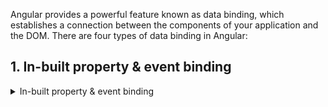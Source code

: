 Angular provides a powerful feature known as data binding, which establishes a connection between the components of your application and the DOM. There are four types of data binding in Angular:


## 1. In-built property & event binding
<details>
   <summary>In-built property & event binding</summary>
1. **Interpolation (`{{ expression }}`):**
   - Interpolation is a one-way data binding from the component to the view (DOM).
   - It allows you to embed expressions within double curly braces `{{ }}` in the HTML template.
   - Example:

     ```html
     <p>{{ title }}</p>
     ```

     In this case, the value of `title` from the component will be displayed in the paragraph.

2. **Property Binding (`[property]="expression"`):**
   - Property binding allows you to set the value of a property of an HTML element or directive.
   - It is a one-way data binding from the component to the view (DOM).
   - Example:

     ```html
     <img [src]="imageUrl" alt="Angular Logo">
     ```

     Here, the `src` property of the `img` element is bound to the value of the `imageUrl` property in the component.

3. **Event Binding (`(event)="expression"`):**
   - Event binding allows you to listen to events in the DOM and execute some logic in response.
   - It is a one-way data binding from the view (DOM) to the component.
   - Example:

     ```html
     <button (click)="onButtonClick()">Click me</button>
     ```

     In this example, the `onButtonClick` method in the component is called when the button is clicked.

4. **Two-way Binding (`[(ngModel)]="expression"`):**
   - Two-way binding is a combination of property binding and event binding, providing a convenient way to achieve bi-directional data binding.
   - It is commonly used with form elements for user input.
   - Example:

     ```html
     <input [(ngModel)]="username" placeholder="Enter your username">
     ```

     Here, changes to the `username` property in the component are reflected in the input field, and changes in the input field are automatically updated in the component.

To use two-way binding (`ngModel`), make sure to import the `FormsModule` in your Angular module.
<details>
<br><br><hr><br>
## 2. Custom property & event binding
In addition to the standard forms of data binding in Angular (interpolation, property binding, event binding, and two-way binding), you can create custom property and event bindings in your components to communicate between parent and child components. Let's explore these concepts:

### Custom Property Binding:
Custom property binding allows you to pass data from a parent component to a child component through a custom property.

**Child Component:**
```typescript
// child.component.ts
import { Component, Input } from '@angular/core';

@Component({
  selector: 'app-child',
  template: '<p>{{ childMessage }}</p>',
})
export class ChildComponent {
  @Input() childMessage: string;
}
```

**Parent Component:**
```typescript
// parent.component.ts
import { Component } from '@angular/core';

@Component({
  selector: 'app-parent',
  template: '<app-child [childMessage]="parentMessage"></app-child>',
})
export class ParentComponent {
  parentMessage = 'Message from Parent';
}
```

In this example, the `ParentComponent` passes the value of `parentMessage` to the `ChildComponent` through the `childMessage` property.

### Custom Event Binding:
Custom event binding allows a child component to emit events that the parent component can listen to.

**Child Component:**
```typescript
// child.component.ts
import { Component, Output, EventEmitter } from '@angular/core';

@Component({
  selector: 'app-child',
  template: '<button (click)="sendMessage()">Send Message</button>',
})
export class ChildComponent {
  @Output() messageEvent = new EventEmitter<string>();

  sendMessage() {
    this.messageEvent.emit('Message from Child');
  }
}
```

**Parent Component:**
```typescript
// parent.component.ts
import { Component } from '@angular/core';

@Component({
  selector: 'app-parent',
  template: '<app-child (messageEvent)="receiveMessage($event)"></app-child><p>{{ parentMessage }}</p>',
})
export class ParentComponent {
  parentMessage: string;

  receiveMessage(message: string) {
    this.parentMessage = message;
  }
}
```

In this example, the `ChildComponent` emits a custom event named `messageEvent` with the message when the button is clicked. The `ParentComponent` listens for this event and updates its `parentMessage` property accordingly.

Custom property and event bindings provide a flexible way to establish communication between components in an Angular application.

<br><br><hr><br>
## 3. Comparison - Input/Output VS Services VS Combination of both Input/Output & Services
In Angular, you have several options for communication between components. The choice between Input/Output (using `@Input` and `@Output`), services, or a combination of both depends on the specific requirements and structure of your application. Here are some considerations for each approach:

### 1. **Input/Output (Using `@Input` and `@Output`):**

- **When to Use:**
  - **Parent-Child Component Communication:** Use Input and Output for communication between parent and child components.
  - **Simple Data Sharing:** For passing data from parent to child (Input) or emitting events from child to parent (Output).
  - **Stateless Child Components:** When the child component doesn't need to maintain its own state and relies on the parent for data.

- **Example:**
  - **Parent Component:**
    ```typescript
    // parent.component.ts
    import { Component } from '@angular/core';

    @Component({
      selector: 'app-parent',
      template: '<app-child [inputData]="parentData" (outputEvent)="handleOutput($event)"></app-child>',
    })
    export class ParentComponent {
      parentData = 'Data from Parent';

      handleOutput(eventData: string) {
        console.log('Received from child:', eventData);
      }
    }
    ```

  - **Child Component:**
    ```typescript
    // child.component.ts
    import { Component, Input, Output, EventEmitter } from '@angular/core';

    @Component({
      selector: 'app-child',
      template: '<p>{{ inputData }}</p><button (click)="emitOutput()">Send Data</button>',
    })
    export class ChildComponent {
      @Input() inputData: string;
      @Output() outputEvent = new EventEmitter<string>();

      emitOutput() {
        this.outputEvent.emit('Data from Child');
      }
    }
    ```

### 2. **Services:**

- **When to Use:**
  - **Cross-Component Communication:** Use services for communication between components that are not directly connected in a parent-child relationship.
  - **Shared State or Logic:** When multiple components need access to shared data or business logic.
  - **Stateful Components:** When components need to maintain their own state independently of each other.

- **Example:**
  - **Service:**
    ```typescript
    // data.service.ts
    import { Injectable } from '@angular/core';
    import { Subject } from 'rxjs';

    @Injectable({
      providedIn: 'root',
    })
    export class DataService {
      private dataSubject = new Subject<string>();
      data$ = this.dataSubject.asObservable();

      sendData(data: string) {
        this.dataSubject.next(data);
      }
    }
    ```

  - **Components:**
    ```typescript
    // component-a.component.ts
    import { Component } from '@angular/core';
    import { DataService } from './data.service';

    @Component({
      selector: 'app-component-a',
      template: '<button (click)="sendData()">Send Data from A</button>',
    })
    export class ComponentAComponent {
      constructor(private dataService: DataService) {}

      sendData() {
        this.dataService.sendData('Data from Component A');
      }
    }
    ```

    ```typescript
    // component-b.component.ts
    import { Component, OnInit } from '@angular/core';
    import { DataService } from './data.service';

    @Component({
      selector: 'app-component-b',
      template: '<p>{{ receivedData }}</p>',
    })
    export class ComponentBComponent implements OnInit {
      receivedData: string;

      constructor(private dataService: DataService) {}

      ngOnInit() {
        this.dataService.data$.subscribe((data) => {
          this.receivedData = data;
        });
      }
    }
    ```

### 3. **Combination of Input/Output and Services:**

- **When to Use:**
  - **Complex Applications:** For larger applications, you may find a combination of both approaches useful.
  - **Separation of Concerns:** Use services for global concerns and Input/Output for local, parent-child communication.

- **Example:**
  - **Parent Component with Service:**
    ```typescript
    // parent.component.ts
    import { Component } from '@angular/core';
    import { DataService } from './data.service';

    @Component({
      selector: 'app-parent',
      template: '<app-child [inputData]="parentData"></app-child>',
    })
    export class ParentComponent {
      parentData = 'Data from Parent';

      constructor(private dataService: DataService) {}

      sendDataToService() {
        this.dataService.sendData('Data from Parent to Service');
      }
    }
    ```

  - **Child Component with Service:**
    ```typescript
    // child.component.ts
    import { Component } from '@angular/core';
    import { DataService } from './data.service';

    @Component({
      selector: 'app-child',
      template: '<button (click)="sendDataToService()">Send Data to Service</button>',
    })
    export class ChildComponent {
      constructor(private dataService: DataService) {}

      sendDataToService() {
        this.dataService.sendData('Data from Child to Service');
      }
    }
    ```

Remember that the choice between these approaches depends on the specific requirements and structure of your Angular application. Consider the size of your application, the relationships between components, and the nature of the data or logic being shared when making these decisions.

<br><br><hr><br>
## 4. View Encapsulation
View encapsulation in Angular refers to the way Angular manages the styles of components to prevent them from leaking or affecting other parts of the application. Angular provides three types of view encapsulation:

1. **Emulated (default):**
   - **Style Encapsulation:** Angular emulates the shadow DOM to encapsulate styles. It generates unique attributes for each component and attaches them to the DOM elements, ensuring that styles are scoped to the component.
   - **How to Use:** This is the default behavior, and you don't need to explicitly specify it.

   ```typescript
   @Component({
     selector: 'app-example',
     template: '<p class="example">This is an example</p>',
     styles: ['.example { color: red; }']
   })
   ```

   In this example, the styles are scoped to the component using Angular's emulated encapsulation.

2. **None:**
   - **Style Encapsulation:** No style encapsulation is applied. Styles defined in the component can affect the global styles and can be affected by global styles.
   - **How to Use:** Specify `encapsulation: ViewEncapsulation.None` in the `@Component` decorator.

   ```typescript
   @Component({
     selector: 'app-example',
     template: '<p class="example">This is an example</p>',
     styles: ['.example { color: red; }'],
     encapsulation: ViewEncapsulation.None
   })
   ```

   Use this cautiously, as it may lead to unintended style clashes in larger applications.

3. **ShadowDom:**
   - **Style Encapsulation:** Utilizes the browser's native shadow DOM to encapsulate styles. It provides true isolation, but not all browsers support shadow DOM.
   - **How to Use:** Specify `encapsulation: ViewEncapsulation.ShadowDom` in the `@Component` decorator.

   ```typescript
   @Component({
     selector: 'app-example',
     template: '<p class="example">This is an example</p>',
     styles: ['.example { color: red; }'],
     encapsulation: ViewEncapsulation.ShadowDom
   })
   ```

   This is the most isolated form of style encapsulation, but it might not be supported in all environments.

To summarize, view encapsulation in Angular ensures that styles defined in a component are scoped to that component, preventing unintended style collisions across different parts of your application. The default emulated encapsulation is often suitable for most applications, providing a good balance between isolation and browser compatibility.


<br><br><hr><br>
## 5. Emulated Vs ShadowDom view encapsulation
Shadow DOM and Emulated View Encapsulation are two techniques used in Angular for styling components and preventing style leakage or conflicts. Let's explore the differences between these two approaches:

### Shadow DOM:

1. **Native Browser Feature:**
   - **Shadow DOM is a native browser feature**, and it's part of the web components standard.
   - It provides true encapsulation by creating a separate, isolated DOM subtree for a component.
   - Styles applied within the Shadow DOM are scoped to that specific component, preventing them from affecting or being affected by styles outside the component.

2. **Browser Support:**
   - **Not universally supported:** While widely supported in modern browsers, not all browsers have full support for Shadow DOM.

3. **Usage in Angular:**
   - **Use `ViewEncapsulation.ShadowDom`:**
     ```typescript
     @Component({
       selector: 'app-example',
       template: '<p class="example">This is an example</p>',
       styles: ['.example { color: red; }'],
       encapsulation: ViewEncapsulation.ShadowDom
     })
     ```

4. **Isolation Level:**
   - **High Isolation:** Provides the highest level of style isolation among the available options.

### Emulated View Encapsulation:

1. **Angular Emulation:**
   - **Angular emulates Shadow DOM using techniques like style rewriting and attribute selectors.**
   - It creates unique attributes for each component and attaches them to the DOM elements, effectively achieving a similar scoping effect.

2. **Browser Support:**
   - **Supported in All Browsers:** Since emulated encapsulation is achieved using standard CSS techniques, it is universally supported in all browsers.

3. **Usage in Angular:**
   - **Default in Angular:** Emulated view encapsulation is the default behavior in Angular, and you don't need to explicitly specify it.
     ```typescript
     @Component({
       selector: 'app-example',
       template: '<p class="example">This is an example</p>',
       styles: ['.example { color: red; }']
     })
     ```

4. **Isolation Level:**
   - **Medium Isolation:** While not as isolated as native Shadow DOM, emulated encapsulation provides a good balance between isolation and broad browser support.

### Summary:

- **Shadow DOM** is a native browser feature providing the highest level of isolation but may not be universally supported.
- **Emulated View Encapsulation** is the default in Angular, achieving similar results by emulating Shadow DOM using widely supported CSS techniques.

In most cases, emulated view encapsulation is sufficient for Angular applications. It provides a good balance between isolation and browser compatibility. However, if your application specifically targets browsers with full Shadow DOM support, or if you are building web components, you may choose to use native Shadow DOM for enhanced encapsulation.

<br><br><hr><br>
## 6. Local template Variables
Local template variables in Angular allow you to reference elements or directives within a template and perform actions with them, such as accessing their properties or calling methods. These variables are defined using the `#` symbol followed by a name, and they can only be accessed within the template where they are defined. Here's how you can use local template variables in Angular:

### Accessing DOM Elements or Directives:

```html
<!-- Using a local template variable to reference an input element -->
<input #inputField type="text">
<button (click)="logInputValue(inputField.value)">Log Value</button>
```

In this example, `#inputField` is a local template variable that references the input element. It can be used within the template to access the input's properties, such as `value`.

### Accessing Angular Components or Directives:

```html
<!-- Using a local template variable to reference a child component -->
<app-child #childComponent></app-child>
<button (click)="childComponent.doSomething()">Do Something</button>
```

Here, `#childComponent` is a local template variable that references the `app-child` component. You can call methods or access properties of the child component using this variable.

### Using Template Variables with Structural Directives:

```html
<!-- Using a local template variable with *ngFor -->
<ul>
  <li *ngFor="let item of items; let i = index" #listItem>
    {{ listItem.textContent }} - Index: {{ i }}
  </li>
</ul>
```

In this example, `#listItem` is a local template variable that references each `li` element generated by the `*ngFor` directive. You can access properties of each list item, such as `textContent` or `innerText`.

### Using Template Variables with ngModel:

```html
<!-- Using a local template variable with ngModel -->
<input #inputField [(ngModel)]="inputValue" type="text">
<button (click)="logInputValue(inputField.value)">Log Value</button>
```

In this case, `#inputField` references the input element, and `[(ngModel)]="inputValue"` binds the input's value to a property `inputValue` in the component. You can then access the value of the input using the local template variable.

### Summary:

Local template variables in Angular provide a convenient way to reference elements, components, or directives within a template and interact with them directly. They are especially useful for accessing DOM elements, calling methods on components, or working with structural directives like `*ngFor`. Remember that these variables are local to the template and cannot be accessed outside of it.


<br><br><hr><br>
## 7. Local template Variables VS ngModel

Local template variables and `ngModel` serve different purposes in Angular, and the choice between them depends on the specific requirements of your application. Let's compare them and discuss when to use each:

### Local Template Variables:

1. **Purpose:**
   - **Reference DOM Elements:** Local template variables allow you to reference HTML elements or Angular components/directives within a template.
   - **Access Properties/Methods:** They enable you to access properties or call methods of elements/components directly within the template.

2. **Usage:**
   - **Element/Component Interaction:** Use local template variables when you need to interact with elements or components within the template itself.
   - **One-Time Access:** Use them for one-time access to elements or components, such as retrieving their values or triggering methods.

3. **Example:**
   ```html
   <input #inputField type="text">
   <button (click)="logInputValue(inputField.value)">Log Value</button>
   ```
   In this example, `#inputField` is a local template variable referencing the input element. You can access its value directly in the template or pass it to a method.

### ngModel:

1. **Purpose:**
   - **Two-Way Data Binding:** `ngModel` provides two-way data binding, binding a component property to an input element's value and keeping them in sync.
   - **Forms Handling:** It's commonly used for handling form inputs and managing their values within the component.

2. **Usage:**
   - **Forms and Inputs:** Use `ngModel` when working with form controls and managing their values in the component.
   - **Bi-Directional Binding:** Use it when you need to bind an input element's value to a component property and reflect changes bidirectionally.

3. **Example:**
   ```html
   <input [(ngModel)]="inputValue" type="text">
   <button (click)="logInputValue(inputValue)">Log Value</button>
   ```
   Here, `[(ngModel)]` binds the input's value to the `inputValue` property in the component. Any changes to the input field are automatically reflected in the component, and vice versa.

### When to Use:

- **Local Template Variables:**
  - Use when you need to reference elements or components within the template for one-time access or interaction.
  - Use for accessing properties or methods of elements/components directly within the template.

- **ngModel:**
  - Use when you need to establish two-way data binding between a component property and an input element's value.
  - Use for managing form inputs and handling their values within the component.

### Summary:

- **Local Template Variables:** Used for referencing elements or components within the template for one-time access or interaction.
- **ngModel:** Used for establishing two-way data binding between a component property and an input element's value, commonly used in forms handling.

<br><br><hr><br>
## 8. @ViewChild in Angular8+
@ViewChild() in Angular 8+
In Angular 8+, the @ViewChild() syntax which you'll see in the next lecture needs to be changed slightly:

Instead of:
```html
@ViewChild('serverContentInput') serverContentInput: ElementRef;
```
use
```html
@ViewChild('serverContentInput', {static: true}) serverContentInput: ElementRef;
```
The same change (add { static: true } as a second argument) needs to be applied to ALL usages of @ViewChild() (and also @ContentChild() which you'll learn about later) IF you plan on accessing the selected element inside of ngOnInit().

If you DON'T access the selected element in ngOnInit (but anywhere else in your component), set static: false instead!

If you're using Angular 9+, you only need to add { static: true } (if needed) but not { static: false }.

<br><br><hr><br>
## 9. @ViewChild in Angular8+ - All scenarios
In Angular, `ViewChild` is used to query and access child components, directives, or elements from within a component class. While `ViewChild` primarily targets components and directives, it can also be used to access elements referenced by local template variables. Let's explore how to do this and cover various scenarios:

### Scenario 1: Accessing DOM Elements with Local Template Variables

**HTML Template:**
```html
<input #myInput type="text">
<button (click)="logInputValue()">Log Value</button>
```

**Component Class:**
```typescript
import { Component, ViewChild, ElementRef } from '@angular/core';

@Component({
  selector: 'app-example',
  templateUrl: './example.component.html',
})
export class ExampleComponent {
  @ViewChild('myInput', { static: true }) myInputRef: ElementRef;

  logInputValue() {
    console.log('Value of myInput:', this.myInputRef.nativeElement.value);
  }
}
```

**Explanation:**
- In the HTML template, we define a text input element with a local template variable `#myInput`.
- In the component class, we use `ViewChild` to query the input element referenced by the local template variable `myInput`.
- We can then access properties or methods of the input element through `this.myInputRef.nativeElement`.

### Scenario 2: Accessing Angular Components with Local Template Variables

**HTML Template:**
```html
<app-child #childComponent></app-child>
<button (click)="logChildValue()">Log Child Value</button>
```

**Component Class:**
```typescript
import { Component, ViewChild } from '@angular/core';
import { ChildComponent } from './child.component';

@Component({
  selector: 'app-example',
  templateUrl: './example.component.html',
})
export class ExampleComponent {
  @ViewChild('childComponent', { static: true }) childComponent: ChildComponent;

  logChildValue() {
    console.log('Child Value:', this.childComponent.childValue);
  }
}
```

**Explanation:**
- In the HTML template, we include a child component (`app-child`) with a local template variable `#childComponent`.
- In the component class, we use `ViewChild` to query the child component referenced by the local template variable `childComponent`.
- We can then access properties or methods of the child component through `this.childComponent`.

### Scenario 3: Accessing DOM Elements with Template Reference Variable in Child Component

**Child Component HTML Template:**
```html
<input #childInput type="text">
```

**Parent Component Class:**
```typescript
import { Component, ViewChild, AfterViewInit, ElementRef } from '@angular/core';
import { ChildComponent } from './child.component';

@Component({
  selector: 'app-example',
  templateUrl: './example.component.html',
})
export class ExampleComponent implements AfterViewInit {
  @ViewChild(ChildComponent, { static: true }) childComponent: ChildComponent;
  @ViewChild('childInput', { static: true }) childInputRef: ElementRef;

  ngAfterViewInit() {
    console.log('Value of childInput:', this.childInputRef.nativeElement.value);
  }
}
```

**Explanation:**
- In the child component's HTML template, we define a text input element with a local template variable `#childInput`.
- In the parent component class, we use `ViewChild` to query the child component and the input element referenced by the local template variable.
- We can then access properties or methods of the input element through `this.childInputRef.nativeElement`.

### Summary:

- `ViewChild` can be used to access DOM elements referenced by local template variables in Angular.
- It allows us to interact with elements directly within the component class, enabling more complex interactions or manipulations.
- `ViewChild` queries can target both Angular components/directives and DOM elements referenced by local template variables.

<br><br><hr><br>
## 10. ng-content
The `ng-content` directive in Angular is used to project content from the parent component's template into the child component's template. It enables the creation of reusable components with flexible layouts, allowing the parent component to pass content dynamically into the child component. Let's explore `ng-content` with an example:

### Example:

Suppose we have a reusable card component that needs to display dynamic content such as a title and some body text. We want to be able to customize this content from the parent component.

**card.component.html (Child Component):**
```html
<div class="card">
  <div class="card-header">
    <ng-content select=".card-title"></ng-content>
  </div>
  <div class="card-body">
    <ng-content select=".card-body-content"></ng-content>
  </div>
</div>
```

In this child component template, we use `ng-content` to define slots where the parent component can pass content dynamically. The `select` attribute allows us to specify which content to project based on CSS selectors.

**parent.component.html (Parent Component):**
```html
<app-card>
  <div class="card-title">
    <h2>Title of the Card</h2>
  </div>
  <div class="card-body-content">
    <p>Body content goes here...</p>
  </div>
</app-card>
```

In the parent component template, we use the `app-card` component and provide the content we want to project into the card. We wrap the content we want to project into the slots defined by `ng-content` in the child component template.

**Explanation:**
- In the child component template, `<ng-content>` acts as placeholders where content from the parent component will be inserted.
- We use CSS selectors with the `select` attribute to specify which content should be projected into each placeholder.
- In the parent component template, we provide the content we want to project into the child component by placing it within the tags of the child component (`<app-card>` in this case).
- The content provided in the parent component template is inserted into the corresponding slots in the child component template based on the CSS selectors specified in the `ng-content` directives.

**Result:**
The content provided in the parent component's template will be projected into the slots defined by `ng-content` in the child component's template. This allows for flexible composition of components, enabling reusability and customization of their layouts and content.

** Detailed explanation with all exaples & use case are given here - <a href="https://github.com/gauripatil/angular-complete-guide/blob/main/Components-databinding-deep-dive/ngContent.md">ngContent details</a>

<br><br><hr><br>
## 11. Lifecycle hooks:
![Screenshot 2024-03-16 at 10 28 31 AM](https://github.com/gauripatil/angular-complete-guide/assets/3206551/6d7b5307-337e-4544-b01c-e7cc60f65d76)

Angular provides several lifecycle hooks that allow you to tap into different stages of a component or directive's lifecycle. These hooks provide you with the ability to perform certain actions at specific points during the component's creation, rendering, and destruction processes. Here's an explanation of each lifecycle hook:

### 1. ngOnChanges
- **Purpose:** Called when the data-bound input properties of a component change.
- **Usage:** Use this hook to perform operations whenever the input properties of the component change.
- **Signature:** `ngOnChanges(changes: SimpleChanges): void`

### 2. ngOnInit
- **Purpose:** Called once, after the first `ngOnChanges` and `ngOnInit` have run.
- **Usage:** Use this hook to perform initialization tasks for the component.
- **Signature:** `ngOnInit(): void`

### 3. ngDoCheck
- **Purpose:** Called during every change detection run, immediately after `ngOnChanges` and `ngOnInit`.
- **Usage:** Use this hook to implement custom change detection.
- **Signature:** `ngDoCheck(): void`

### 4. ngAfterContentInit
- **Purpose:** Called after Angular projects external content into the component's view.
- **Usage:** Use this hook to perform initialization tasks related to the content projected into the component.
- **Signature:** `ngAfterContentInit(): void`

### 5. ngAfterContentChecked
- **Purpose:** Called after Angular checks the content projected into the component.
- **Usage:** Use this hook to perform additional checks or operations after Angular has checked the projected content.
- **Signature:** `ngAfterContentChecked(): void`

### 6. ngAfterViewInit
- **Purpose:** Called after Angular initializes the component's views and child views.
- **Usage:** Use this hook to perform initialization tasks related to the component's view or its child views.
- **Signature:** `ngAfterViewInit(): void`

### 7. ngAfterViewChecked
- **Purpose:** Called after Angular checks the component's views and child views.
- **Usage:** Use this hook to perform additional checks or operations after Angular has checked the component's views and child views.
- **Signature:** `ngAfterViewChecked(): void`

### 8. ngOnDestroy
- **Purpose:** Called just before Angular destroys the component.
- **Usage:** Use this hook to perform cleanup tasks such as unsubscribing from observables or detaching event handlers to prevent memory leaks.
- **Signature:** `ngOnDestroy(): void`

### Summary:
- **Initialization:** `ngOnChanges`, `ngOnInit`, `ngDoCheck`, `ngAfterContentInit`, `ngAfterViewInit` are used for initialization tasks.
- **Change Detection:** `ngOnChanges`, `ngDoCheck`, `ngAfterContentChecked`, `ngAfterViewChecked` are involved in change detection and content projection.
- **Cleanup:** `ngOnDestroy` is used for cleanup tasks.

These lifecycle hooks give you fine-grained control over your component's behavior at different stages of its lifecycle, allowing you to manage state, perform side effects, and optimize performance effectively.

